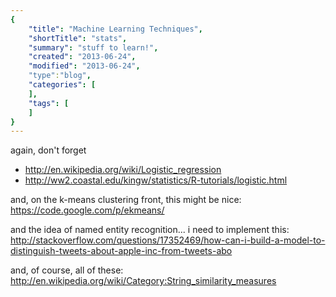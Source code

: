 ```yaml
---
{
    "title": "Machine Learning Techniques",
    "shortTitle": "stats",
    "summary": "stuff to learn!",
    "created": "2013-06-24",
    "modified": "2013-06-24",
    "type":"blog",
    "categories": [
    ],
    "tags": [
    ]
}
---
```

again, don't forget 
* <http://en.wikipedia.org/wiki/Logistic_regression> 
* <http://ww2.coastal.edu/kingw/statistics/R-tutorials/logistic.html>

and, on the k-means clustering front, this might be nice:
<https://code.google.com/p/ekmeans/>

and the idea of named entity recognition... i need to implement this:
<http://stackoverflow.com/questions/17352469/how-can-i-build-a-model-to-distinguish-tweets-about-apple-inc-from-tweets-abo>

and, of course, all of these:
<http://en.wikipedia.org/wiki/Category:String_similarity_measures>
